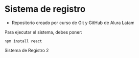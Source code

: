 <h1> Sistema de registro </h1>

- Repositorio creado por curso de Git y GitHub de Alura Latam

Para ejecutar el sistema, debes poner:

```npm install react```

Sistema de Registro 2
